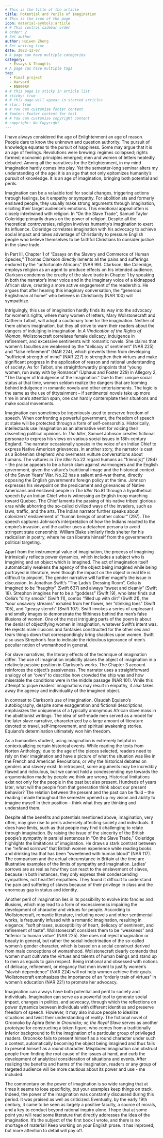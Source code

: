 ```yaml
---
# This is the title of the article
title: Potential and Perils of Imagination
# This is the icon of the page
icon: material-symbols:article
# # This control sidebar order
# order: 2
# Set author
author: Huiwen Zheng
# Set writing time
date: 2022-12-07
# A page can have multiple categories
category:
  - Essays & Thoughts
# A page can have multiple tags
tag:
  - Final project
  - Harvard
  - ENG90RV
# # this page is sticky in article list
# sticky: true
# # this page will appear in starred articles
# star: true
# # You can customize footer content
# footer: Footer content for test
# # You can customize copyright content
# copyright: No Copyright
---
```


I have always considered the age of Enlightenment an age of reason. People dare to know the unknown and question authority. The pursuit of knowledge equates to the pursuit of happiness. Some may argue that it is an age of feelings. Revolutions were brewing: regimes collapsed; rights formed; economic principles emerged; men and women of letters heatedly debated. Among all the narratives for the Enlightenment, in my mind imagination hardly comes into play. Yet the semester-long seminar alters my understanding of the age: it is an age that not only epitomizes humanity’s pursuit of knowledge. It is an age of imagination, bringing both potential and perils.

Imagination can be a valuable tool for social changes, triggering actions through feelings, be it empathy or sympathy. For abolitionists and formerly enslaved people, they usually make strong arguments through imagination, eliciting their target audience’s emotions. This emotional appeal often is closely intertwined with religion. In “On the Slave Trade”, Samuel Taylor Coleridge primarily draws on the power of religion. Despite all the theoretical controversies, religion involves humanity’s imagination to exert its influence. Coleridge correlates imagination with his advocacy to achieve social impact and takes advantage of Christianity to pressure English people who believe themselves to be faithful Christians to consider justice in the slave trade.

In Part III, Chapter 1 of “Essays on the Slavery and Commerce of Human Species,” Thomas Clarkson directly laments all the pains and sufferings endured by the “unfortunate Africans” (NAR 99). Clarkson, like Coleridge, employs religion as an agent to produce effects on his intended audience. Clarkson condemns the cruelty of the slave trade in Chapter 1 by speaking in both the narrator’s inner voice and in the imaginary voice of a kidnapped African slave, creating a more active engagement of the readership. He argues that after hearing this imaginary conversation, the “generous Englishman at home” who believes in Christianity (NAR 100) will sympathize.

Intriguingly, this use of imagination hardly finds its way into the advocacy for women’s rights, where many women of letters, Mary Wollstonecraft and Catherin Talbot, will adopt a cautionary tone for the imagination. Neither of them abhors imagination, but they all strive to warn their readers about the dangers of indulging in imagination. In _A Vindication of the Rights of Woman_, Wollstonecraft correlates female delicacy, indulgence in refinement, and excessive sentiments with romantic novels. She claims that women’s faculties are weakened by the “delicacy of sentiment” (NAR 225) and “false refinement” (NAR 224), which prevents them from developing “sufficient strength of mind” (NAR 227) to strengthen their virtues and make significant progress in the application of reason and rational understanding of society. As for Talbot, she straightforwardly pinpoints that “young women, run away with by Romance” (Uphaus and Foster 229) in Allegory 2, “The Danger of Indulgence of the Imagination.” Due to their unique social status at that time, women seldom realize the dangers that are looming behind indulgence in romantic novels and other entertainments. The logic is the same as the use of tittytainment – if sentimental novels take up more time in one’s attention span, one can hardly contemplate their situations and make social movements.

Imagination can sometimes be ingeniously used to preserve freedom of speech. When confronting a powerful government, the freedom of speech at stake will be protected through a form of self-censorship. Historically, intellectuals use imagination as an alternative vent for voicing their dissenting political opinions. In _The Idler_, Samuel Johnson creates fictional personae to express his views on various social issues in 18th-century England. The narrator occasionally speaks in the voice of an Indian Chief to express Native American grievances. In another story, the narrator is cast as a Bohemian shepherd who overhears vulture conversations about humans. The vultures in _The Idler_ No.22 regard humans as “friend[s]” (284) – the praise appears to be a harsh slam against warmongers and the English government, given the vulture’s traditional image and the historical context of the Seven Years’ War. No.22 has a salient anti-war theme, directly opposing the English government’s foreign policy at the time. Johnson expresses his viewpoint on the predicament and grievances of Native Americans and enslaved people in _The Idler_ No.81 through a hypothetical speech by an Indian Chief who is witnessing an English troop marching toward Quebec. The Chief laments the passing of his native tribes’ glorious eras while abhorring the so-called civilized ways of the invaders, such as laws, traffic, and the arts. The Indian narrator further speaks about colonizers’ enslavement of “human beings of another colour” (297). The speech captures Johnson’s interpretation of how the Indians reacted to the empire’s invasion, and the author uses a detached persona to avoid stringent state censorship. William Blake similarly finds shelter for his radicalism in poetry, where he can liberate himself from the government’s political targeting.

Apart from the instrumental value of imagination, the process of imagining intrinsically reflects power dynamics, which includes a subject who is imagining and an object which is imagined. The act of imagination itself automatically weakens the agency of the object being imagined while being portrayed in literature, even though the impact on the object in real life is difficult to pinpoint. The gender narrative will further magnify the issue in discussion. In Jonathan Swift’s “The Lady’s Dressing Room”, Celia is imagined to be “haughty” (Swift 637) and always “sweet and cleanly” (Swift 18). Strephon imagines her to be a “goddess” (Swift 19), who later finds out Celia’s “dirty smock” (Swift 11), combs “filled up with dirt” (Swift 21), the “sour unsavory streams” exhaled from her flower, her “stinking toes” (Swift 105), and “greasy stench” (Swift 107). Swift invokes a series of unpleasant and smelly images to demonstrate the filthiness behind the men’s false illusions of women. One of the most intriguing parts of the poem is about the denial of objectifying women in imagination, whatever Swift’s intent was. He rejects male illusions and fantasies constructed for the other sex and tears things down that correspondingly bring shackles upon women. Swift also uses Strephon’s fear to indicate the ridiculous ignorance of men’s peculiar notion of womanhood in general.

For slave narratives, the literary effects of the technique of imagination differ. The use of imagination implicitly places the object of imagination in a relatively passive position in Clarkson’s works. The Chapter 3 account reinforces the object’s passiveness. The narrator uses a straightforward analogy of an “oven” to describe how crowded the ship was and how miserable the conditions were in the middle passage (NAR 101). While this attempt to pique readers’ imaginations may result in empathy, it also takes away the agency and individuality of the imagined object.

In contrast to Clarkson’s use of imagination, Olaudah Equiano’s autobiography, despite some exaggeration and fictional descriptions, emphasizes the uniqueness of a typically anonymous African slave mass in the abolitionist writings. The idea of self-made men served as a model for the later slave narrative, characterized by a large amount of literature devoted to travel, self-improvement, and spiritual awakening stories. Equiano’s determination ultimately won him freedom.

As a humanities student, using imagination is extremely helpful in contextualizing certain historical events. While reading the texts from Norton Anthology, due to the age of the pieces selected, readers need to rely on their imagination and have a picture of what the situation was like in the French and American Revolutions, or why the historical debates on genders and slavery exist. In retrospect, some arguments may be incredibly flawed and ridiculous, but we cannot hold a condescending eye towards the argumentation made by people we think are wrong. Historical limitations exist not only for the people in the past but also present. Hundreds of years later, what will the people from that generation think about our present behavior? The relation between the present and the past can be fluid – the reading I made throughout the semester opened up my vision and ability to imagine myself in their position – think what they are thinking and understand them.

Despite all the benefits and potentials mentioned above, imagination, very often, may give rise to perils adversely affecting society and individuals. It does have limits, such as that people may find it challenging to relate through imagination. By raising the issue of the sincerity of the British people’s sympathy in parallel sentences in “On the Slave Trade,” Coleridge highlights the limitations of imagination. He draws a stark contrast between the “refined sorrows” that British women experience while reading books and drinking tea that has been “sweetened with human blood” (NAR 117). The comparison and the actual circumstance in Britain at the time are illustrative examples of the limits of sympathy and imagination. Ladies’ sorrows are as real as how they can react to the enslavement of slaves, because in both instances, they only express their condescending sympathies, not heartfelt empathies. They found it difficult to understand the pain and suffering of slaves because of their privilege in class and the enormous gap in status and identity.

Another peril of imagination lies in its possibility to evolve into fancies and illusions, which may lead to a form of excessiveness impairing the development of character and virtues for people. According to Wollstonecraft, romantic literature, including novels and other sentimental works, is frequently infused with a romantic imagination, resulting in elegance, “soft phrases, susceptibility of heart, delicacy of sentiment, and refinement of taste”. Wollstonecraft considers them to be “weakness” and “inferior to human virtue” (NAR 225). She does not reject imagination or beauty in general, but rather the social indoctrination of the so-called women’s gender character, which is based on a social construct derived from male conceptions of womanhood. Wollstonecraft clearly contends that women must cultivate the virtues and talents of human beings and stand up to men as equals to gain respect. Being irrational and obsessed with notions of delicacy, refinement, or elegancy that men invent to justify women’s “slavish dependence” (NAR 224) will not help women achieve their goals. Wollstonecraft emphasizes the importance of an “orderly train of virtues” in women’s education (NAR 221) to promote her advocacy.

Imagination can always have both potential and peril to society and individuals. Imagination can serve as a powerful tool to generate social impact, changes in politics, and advocacy, through which the reflections on power dynamics between individuals with different identities and preserve freedom of speech. However, it may also induce people to idealize situations and twist their understanding of reality. The fictional novel of Oroonoko by Aphra Behn in _Oroonoko; or, the Royal Slave_ serves as another prototype for constructing a token figure, who comes from a traditionally inferior background to fit the imagination of a particular group of privileged readers. Oroonoko fails to present himself as a round character under such a context, automatically becoming the object being imagined and thus fails to present himself as a round character. Misplaced imagination can obstruct people from finding the root cause of the issues at hand, and curb the development of analytical consideration of situations and events. After realizing the benefits and harms of the imagination, readers or any group of targeted audience will be more cautious about its power and use - me included.

The commentary on the power of imagination is so wide ranging that at times it seems to lose specificity, but your examples keep things on track. Indeed, the power of the imagination was constantly discussed during this period. It was praised as well as criticized. Eventually, by the early 19th century, it came to be seen as largely a positive faculty, a source of morals, and a key to conduct beyond rational inquiry alone. I hope that at some point you will read some literature that directly addresses the idea of the imagination. It’s the subject of the first book I wrote, and there is no shortage of material! Keep working on your English prose. It has improved, but more attention to detail will pay off.
